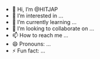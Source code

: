 - 👋 Hi, I’m @HITJAP
- 👀 I’m interested in ...
- 🌱 I’m currently learning ...
- 💞️ I’m looking to collaborate on ...
- 📫 How to reach me ...
- 😄 Pronouns: ...
- ⚡ Fun fact: ...

<!---
HITJAP/HITJAP is a ✨ special ✨ repository because its `README.md` (this file) appears on your GitHub profile.
You can click the Preview link to take a look at your changes.
--->
